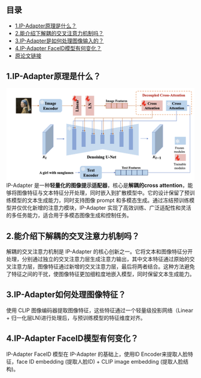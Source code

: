 ## 目录

- [1.IP-Adapter原理是什么？](#1.IPAdapter原理是什么？)
- [2.能介绍下解耦的交叉注意力机制吗？](#2.能介绍下解耦的交叉注意力机制吗？)
- [3.IP-Adapter是如何处理图像输入的？](#3.IP-Adapter是如何处理图像输入的？)
- [4.IP-Adapter FaceID模型有何变化？](#4.IP-AdapterFaceID模型有何变化？)
- [原论文链接](https://arxiv.org/pdf/2308.06721)


<h2 id="1.IP-Adapter原理是什么？">1.IP-Adapter原理是什么？</h2>

![](./images/IP-Adapter模型架构图.png)
IP-Adapter 是一种**轻量化的图像提示适配器**，核心是**解耦的cross attention**，能够将图像特征与文本特征分开处理，同时嵌入到扩散模型中。它的设计保留了预训练模型的文本生成能力，同时支持图像 prompt 和多模态生成。通过冻结预训练模型并仅优化新增的注意力模块，IP-Adapter 实现了高效训练、广泛适配性和灵活的多任务能力，适合用于多模态图像生成和控制任务。

<h2 id="2.能介绍下解耦的交叉注意力机制吗？">2.能介绍下解耦的交叉注意力机制吗？</h2>

解耦的交叉注意力机制是 IP-Adapter 的核心创新之一。它将文本和图像特征分开处理，分别通过独立的交叉注意力层生成注意力输出，其中文本特征通过原始的交叉注意力层，图像特征通过新增的交叉注意力层，最后将两者结合。这种方法避免了特征之间的干扰，使图像特征更加细粒度地嵌入模型，同时保留文本生成能力。

<h2 id="3.IP-Adapter如何处理图像特征？">3.IP-Adapter如何处理图像特征？</h2>

使用 CLIP 图像编码器提取图像特征，这些特征通过一个轻量级投影网络（Linear + 归一化层LN)进行处理后，与预训练模型的特征维度对齐。

<h2 id="4.IP-Adapter FaceID模型有何变化？">4.IP-Adapter FaceID模型有何变化？</h2>

IP-Adapter FaceID 模型在 IP-Adapter 的基础上，使用ID Encoder来提取人脸特征，face ID embedding (提取人脸ID) + CLIP image embedding (提取人脸结构)。
